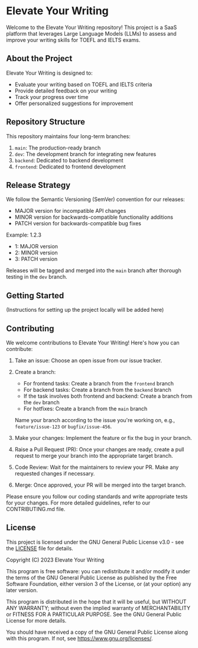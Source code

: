 # Elevate Your Writing

Welcome to the Elevate Your Writing repository! This project is a SaaS platform that leverages Large Language Models (LLMs) to assess and improve your writing skills for TOEFL and IELTS exams.

## About the Project

Elevate Your Writing is designed to:
- Evaluate your writing based on TOEFL and IELTS criteria
- Provide detailed feedback on your writing
- Track your progress over time
- Offer personalized suggestions for improvement

## Repository Structure

This repository maintains four long-term branches:

1. `main`: The production-ready branch
2. `dev`: The development branch for integrating new features
3. `backend`: Dedicated to backend development
4. `frontend`: Dedicated to frontend development

## Release Strategy

We follow the Semantic Versioning (SemVer) convention for our releases:

- MAJOR version for incompatible API changes
- MINOR version for backwards-compatible functionality additions
- PATCH version for backwards-compatible bug fixes

Example: 1.2.3
- 1: MAJOR version
- 2: MINOR version
- 3: PATCH version

Releases will be tagged and merged into the `main` branch after thorough testing in the `dev` branch.

## Getting Started

(Instructions for setting up the project locally will be added here)

## Contributing

We welcome contributions to Elevate Your Writing! Here's how you can contribute:

1. Take an issue: Choose an open issue from our issue tracker.

2. Create a branch:
   - For frontend tasks: Create a branch from the `frontend` branch
   - For backend tasks: Create a branch from the `backend` branch
   - If the task involves both frontend and backend: Create a branch from the `dev` branch
   - For hotfixes: Create a branch from the `main` branch

   Name your branch according to the issue you're working on, e.g., `feature/issue-123` or `bugfix/issue-456`.

3. Make your changes: Implement the feature or fix the bug in your branch.

4. Raise a Pull Request (PR): Once your changes are ready, create a pull request to merge your branch into the appropriate target branch.

5. Code Review: Wait for the maintainers to review your PR. Make any requested changes if necessary.

6. Merge: Once approved, your PR will be merged into the target branch.

Please ensure you follow our coding standards and write appropriate tests for your changes. For more detailed guidelines, refer to our CONTRIBUTING.md file.

## License

This project is licensed under the GNU General Public License v3.0 - see the [LICENSE](LICENSE) file for details.

Copyright (C) 2023 Elevate Your Writing

This program is free software: you can redistribute it and/or modify
it under the terms of the GNU General Public License as published by
the Free Software Foundation, either version 3 of the License, or
(at your option) any later version.

This program is distributed in the hope that it will be useful,
but WITHOUT ANY WARRANTY; without even the implied warranty of
MERCHANTABILITY or FITNESS FOR A PARTICULAR PURPOSE.  See the
GNU General Public License for more details.

You should have received a copy of the GNU General Public License
along with this program.  If not, see <https://www.gnu.org/licenses/>.